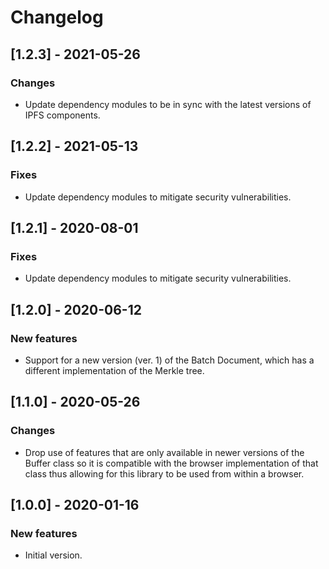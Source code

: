 # Changelog

## [1.2.3] - 2021-05-26

### Changes
- Update dependency modules to be in sync with the latest versions of IPFS components.

## [1.2.2] - 2021-05-13

### Fixes
- Update dependency modules to mitigate security vulnerabilities.

## [1.2.1] - 2020-08-01

### Fixes
- Update dependency modules to mitigate security vulnerabilities.

## [1.2.0] - 2020-06-12

### New features
- Support for a new version (ver. 1) of the Batch Document, which has a different implementation of the Merkle tree.

## [1.1.0] - 2020-05-26

### Changes
- Drop use of features that are only available in newer versions of the Buffer class so it is compatible with the
 browser implementation of that class thus allowing for this library to be used from within a browser.

## [1.0.0] - 2020-01-16

### New features
- Initial version.
